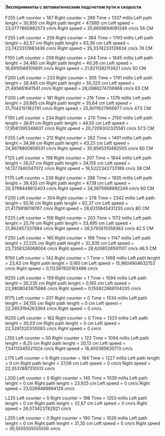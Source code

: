 #### Эксперименты с автоматическим подсчетом пути и скорости

  F255
Left counter = 187 Right counter = 289 Time = 1337 millis Left path lenght = 30,855 cm Right path lenght = 47,685 cm Left speed = 23,0777860882573 cm/s Right speed = 35,6656694091249 cm/s
56 CM

F255
Left counter = 258 Right counter = 384 Time = 1793 millis Left path lenght = 42,57 cm Right path lenght = 63,36 cm Left speed = 23,7423312883436 cm/s Right speed = 35,3374233128834 cm/s
76 CM

F150
Left counter = 209 Right counter = 244 Time = 1845 millis Left path lenght = 34,485 cm Right path lenght = 40,26 cm Left speed = 18,6910569105691 cm/s Right speed = 21,8211382113821 cm/s
50 CM

F200
Left counter = 233 Right counter = 305 Time = 1791 millis Left path lenght = 38,445 cm Right path lenght = 50,325 cm Left speed = 21,465661641541 cm/s Right speed = 28,0988274706868 cm/s
63 CM

F200
Left counter = 181 Right counter = 216 Time = 1376 millis Left path lenght = 29,865 cm Right path lenght = 35,64 cm Left speed = 21,7042151162791 cm/s Right speed = 25,9011627906977 cm/s
47.5 CM

F150
Left counter = 234 Right counter = 270 Time = 2150 millis Left path lenght = 38,61 cm Right path lenght = 44,55 cm Left speed = 17,9581395348837 cm/s Right speed = 20,7209302325581 cm/s
57.5 CM

F255
Left counter = 212 Right counter = 262 Time = 1401 millis Left path lenght = 34,98 cm Right path lenght = 43,23 cm Left speed = 24,9678800856531 cm/s Right speed = 30,8565310492505 cm/s
60 CM

F125
Left counter = 158 Right counter = 207 Time = 1844 millis Left path lenght = 26,07 cm Right path lenght = 34,155 cm Left speed = 14,1377440347072 cm/s Right speed = 18,5222342733189 cm/s
38 CM

F175
Left counter = 239 Right counter = 286 Time = 1935 millis Left path lenght = 39,435 cm Right path lenght = 47,19 cm Left speed = 20,3798449612403 cm/s Right speed = 24,3875968992248 cm/s
60 CM

F200
Left counter = 304 Right counter = 378 Time = 2342 millis Left path lenght = 50,16 cm Right path lenght = 62,37 cm Left speed = 21,4175918018787 cm/s Right speed = 26,6310845431255 cm/s
80 CM

F225
Left counter = 156 Right counter = 203 Time = 1172 millis Left path lenght = 25,74 cm Right path lenght = 33,495 cm Left speed = 21,962457337884 cm/s Right speed = 28,5793515358362 cm/s
42.5 CM

F250
Left counter = 165 Right counter = 199 Time = 1147 millis Left path lenght = 27,225 cm Right path lenght = 32,835 cm Left speed = 23,7358326068004 cm/s Right speed = 28,6268526591107 cm/s
46.5 CM

R150
Left counter = 142 Right counter = 1 Time = 1468 millis Left path lenght = 23,43 cm Right path lenght = 0,165 cm Left speed = 15,9604904632153 cm/s Right speed = 0,112397820163488 cm/s

R255
Left counter = 159 Right counter = 1 Time = 1094 millis Left path lenght = 26,235 cm Right path lenght = 0,165 cm Left speed = 23,9808043875686 cm/s Right speed = 0,150822669104205 cm/s

R175
Left counter = 207 Right counter = 0 Time = 1534 millis Left path lenght = 34,155 cm Right path lenght = 0 cm Left speed = 22,2653194263364 cm/s Right speed = 0 cm/s

R200
Left counter = 182 Right counter = 0 Time = 1333 millis Left path lenght = 30,03 cm Right path lenght = 0 cm Left speed = 22,5281320330083 cm/s Right speed = 0 cm/s

L150
Left counter = 50 Right counter = 122 Time = 1094 millis Left path lenght = 8,25 cm Right path lenght = 20,13 cm Left speed = 7,54113345521024 cm/s Right speed = 18,400365630713 cm/s

L175
Left counter = 0 Right counter = 164 Time = 1227 millis Left path lenght = 0 cm Right path lenght = 27,06 cm Left speed = 0 cm/s Right speed = 22,0537897310513 cm/s

L200
Left counter = 0 Right counter = 145 Time = 1039 millis Left path lenght = 0 cm Right path lenght = 23,925 cm Left speed = 0 cm/s Right speed = 23,0269489894129 cm/s

L225
Left counter = 0 Right counter = 198 Time = 1253 millis Left path lenght = 0 cm Right path lenght = 32,67 cm Left speed = 0 cm/s Right speed = 26,073423782921 cm/s

L255
Left counter = 0 Right counter = 190 Time = 1026 millis Left path lenght = 0 cm Right path lenght = 31,35 cm Left speed = 0 cm/s Right speed = 30,5555555555556 cm/s

